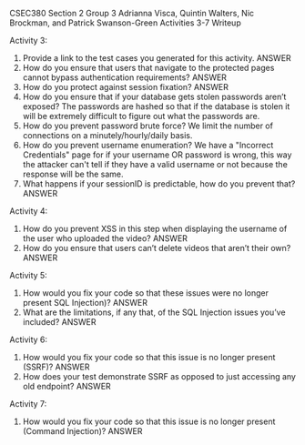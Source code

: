 CSEC380 Section 2 Group 3
Adrianna Visca, Quintin Walters, Nic Brockman, and Patrick Swanson-Green
Activities 3-7 Writeup

Activity 3:
1. Provide a link to the test cases you generated for this activity.
ANSWER
2. How do you ensure that users that navigate to the protected pages cannot bypass authentication requirements?
ANSWER
3. How do you protect against session fixation?
ANSWER
4. How do you ensure that if your database gets stolen passwords aren’t exposed?
The passwords are hashed so that if the database is stolen it will be extremely difficult to figure out what the passwords are.
5. How do you prevent password brute force?
We limit the number of connections on a minutely/hourly/daily basis.
6. How do you prevent username enumeration?
We have a "Incorrect Credentials" page for if your username OR password is wrong, this way the attacker can't tell if they have a valid username or not because the response will be the same.
7. What happens if your sessionID is predictable, how do you prevent that?
ANSWER

Activity 4:
1. How do you prevent XSS in this step when displaying the username of the user who uploaded the video?
ANSWER
2. How do you ensure that users can’t delete videos that aren’t their own?
ANSWER

Activity 5:
1. How would you fix your code so that these issues were no longer present SQL Injection)?
ANSWER
2. What are the limitations, if any that, of the SQL Injection issues you’ve included? 
ANSWER

Activity 6:
1. How would you fix your code so that this issue is no longer present (SSRF)?
ANSWER
2. How does your test demonstrate SSRF as opposed to just accessing any old endpoint?
ANSWER

Activity 7:
1. How would you fix your code so that this issue is no longer present (Command Injection)?
ANSWER
